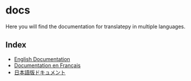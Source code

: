 # docs

Here you will find the documentation for translatepy in multiple languages.

## Index

- [English Documentation](./English)
- [Documentation en Français](./Fran%C3%A7ais)
- [日本語版ドキュメント](./%E6%97%A5%E6%9C%AC%E8%AA%9E)
